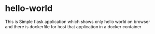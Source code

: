 # hello-world
This is Simple flask application which shows only hello world on browser and there is dockerfile for host that application in a docker container
